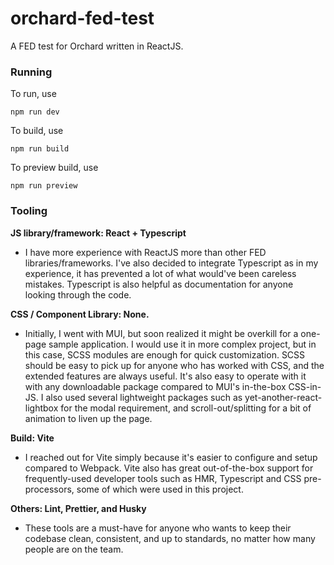 # orchard-fed-test

A FED test for Orchard written in ReactJS.

### Running

To run, use
```
npm run dev
```

To build, use
```
npm run build
```

To preview build, use
```
npm run preview
```

### Tooling

**JS library/framework: React + Typescript**
- I have more experience with ReactJS more than other FED libraries/frameworks. I've also decided to integrate Typescript as in my experience, it has prevented a lot of what would've been careless mistakes. Typescript is also helpful as documentation for anyone looking through the code.

**CSS / Component Library: None.**
- Initially, I went with MUI, but soon realized it might be overkill for a one-page sample application. I would use it in more complex project, but in this case, SCSS modules are enough for quick customization. SCSS should be easy to pick up for anyone who has worked with CSS, and the extended features are always useful. It's also easy to operate with it with any downloadable package compared to MUI's in-the-box CSS-in-JS. I also used several lightweight packages such as yet-another-react-lightbox for the modal requirement, and scroll-out/splitting for a bit of animation to liven up the page.

**Build: Vite**
- I reached out for Vite simply because it's easier to configure and setup compared to Webpack. Vite also has great out-of-the-box support for frequently-used developer tools such as HMR, Typescript and CSS pre-processors, some of which were used in this project.

**Others: Lint, Prettier, and Husky**
- These tools are a must-have for anyone who wants to keep their codebase clean, consistent, and up to standards, no matter how many people are on the team.
